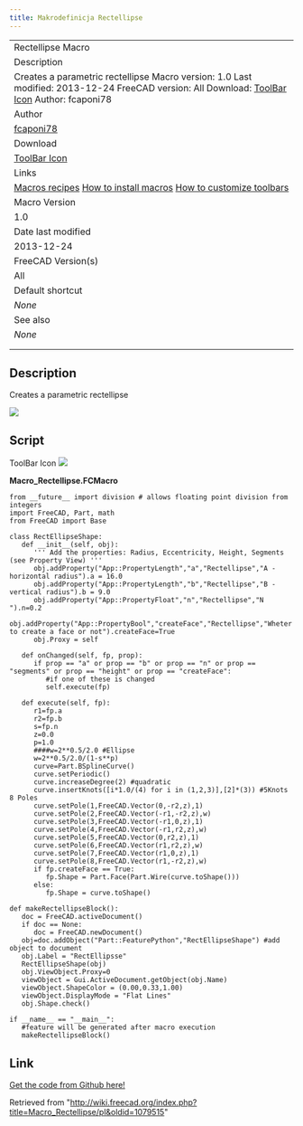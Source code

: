 ```yaml
---
title: Makrodefinicja Rectellipse
---
```


|                                                                                                                                                                                                                  |
| ---------------------------------------------------------------------------------------------------------------------------------------------------------------------------------------------------------------- |
| Rectellipse Macro                                                                                                                                                                                                |
| Description                                                                                                                                                                                                      |
| Creates a parametric rectellipse Macro version: 1.0 Last modified: 2013-12-24 FreeCAD version: All Download: [ToolBar Icon](https://www.freecadweb.org/wiki/images/b/bf/Macro_Rectellipse.png) Author: fcaponi78 |
| Author                                                                                                                                                                                                           |
| [fcaponi78](/index.php?title=User:Fcaponi78&action=edit&redlink=1 "User:Fcaponi78 (page does not exist)")                                                                                                        |
| Download                                                                                                                                                                                                         |
| [ToolBar Icon](https://www.freecadweb.org/wiki/images/b/bf/Macro_Rectellipse.png)                                                                                                                                |
| Links                                                                                                                                                                                                            |
| [Macros recipes](/Macros_recipes "Macros recipes") [How to install macros](/How_to_install_macros "How to install macros") [How to customize toolbars](/Customize_Toolbars "Customize Toolbars")                 |
| Macro Version                                                                                                                                                                                                    |
| 1.0                                                                                                                                                                                                              |
| Date last modified                                                                                                                                                                                               |
| 2013-12-24                                                                                                                                                                                                       |
| FreeCAD Version(s)                                                                                                                                                                                               |
| All                                                                                                                                                                                                              |
| Default shortcut                                                                                                                                                                                                 |
| _None_                                                                                                                                                                                                           |
| See also                                                                                                                                                                                                         |
| _None_                                                                                                                                                                                                           |
|                                                                                                                                                                                                                  |
|                                                                                                                                                                                                                  |

## Description

Creates a parametric rectellipse

![](/images/Rectellipse.png)

## Script

ToolBar Icon ![](/images/Macro_Rectellipse.png)

**Macro_Rectellipse.FCMacro**

```
from __future__ import division # allows floating point division from integers
import FreeCAD, Part, math
from FreeCAD import Base

class RectEllipseShape:
   def __init__(self, obj):
      ''' Add the properties: Radius, Eccentricity, Height, Segments (see Property View) '''
      obj.addProperty("App::PropertyLength","a","Rectellipse","A - horizontal radius").a = 16.0
      obj.addProperty("App::PropertyLength","b","Rectellipse","B - vertical radius").b = 9.0
      obj.addProperty("App::PropertyFloat","n","Rectellipse","N ").n=0.2
      obj.addProperty("App::PropertyBool","createFace","Rectellipse","Wheter to create a face or not").createFace=True
      obj.Proxy = self

   def onChanged(self, fp, prop):
      if prop == "a" or prop == "b" or prop == "n" or prop == "segments" or prop == "height" or prop == "createFace":
         #if one of these is changed
         self.execute(fp)

   def execute(self, fp):
      r1=fp.a
      r2=fp.b
      s=fp.n
      z=0.0
      p=1.0
      ####w=2**0.5/2.0 #Ellipse
      w=2**0.5/2.0/(1-s**p)
      curve=Part.BSplineCurve()
      curve.setPeriodic()
      curve.increaseDegree(2) #quadratic
      curve.insertKnots([i*1.0/(4) for i in (1,2,3)],[2]*(3)) #5Knots 8 Poles
      curve.setPole(1,FreeCAD.Vector(0,-r2,z),1)
      curve.setPole(2,FreeCAD.Vector(-r1,-r2,z),w)
      curve.setPole(3,FreeCAD.Vector(-r1,0,z),1)
      curve.setPole(4,FreeCAD.Vector(-r1,r2,z),w)
      curve.setPole(5,FreeCAD.Vector(0,r2,z),1)
      curve.setPole(6,FreeCAD.Vector(r1,r2,z),w)
      curve.setPole(7,FreeCAD.Vector(r1,0,z),1)
      curve.setPole(8,FreeCAD.Vector(r1,-r2,z),w)
      if fp.createFace == True:
         fp.Shape = Part.Face(Part.Wire(curve.toShape()))
      else:
         fp.Shape = curve.toShape()

def makeRectellipseBlock():
   doc = FreeCAD.activeDocument()
   if doc == None:
      doc = FreeCAD.newDocument()
   obj=doc.addObject("Part::FeaturePython","RectEllipseShape") #add object to document
   obj.Label = "RectEllipsse"
   RectEllipseShape(obj)
   obj.ViewObject.Proxy=0
   viewObject = Gui.ActiveDocument.getObject(obj.Name)
   viewObject.ShapeColor = (0.00,0.33,1.00)
   viewObject.DisplayMode = "Flat Lines"
   obj.Shape.check()

if __name__ == "__main__":
   #feature will be generated after macro execution
   makeRectellipseBlock()
```

## Link

[Get the code from Github here!](https://github.com/FreeCAD/FreeCAD-macros/blob/master/ParametricObjectCreation/Rectellipse.FCMacro)

Retrieved from "<http://wiki.freecad.org/index.php?title=Macro_Rectellipse/pl&oldid=1079515>"
